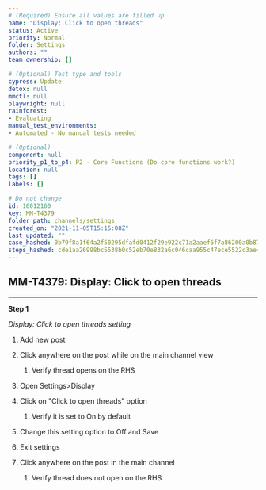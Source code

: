 ```yaml
---
# (Required) Ensure all values are filled up
name: "Display: Click to open threads"
status: Active
priority: Normal
folder: Settings
authors: ""
team_ownership: []

# (Optional) Test type and tools
cypress: Update
detox: null
mmctl: null
playwright: null
rainforest: 
- Evaluating
manual_test_environments: 
- Automated - No manual tests needed

# (Optional)
component: null
priority_p1_to_p4: P2 - Core Functions (Do core functions work?)
location: null
tags: []
labels: []

# Do not change
id: 16012160
key: MM-T4379
folder_path: channels/settings
created_on: "2021-11-05T15:15:08Z"
last_updated: ""
case_hashed: 0b79f8a1f64a2f50295dfafd0412f29e922c71a2aaef6f7a86200a0b878e284ec3ab060312fba1734726388a9343620f
steps_hashed: cde1aa26998bc5538b0c52eb70e832a6c046caa955c47ece5522c3ae473d42c25d7cae2ff8f62527a9d96ada0ed297f8
---
```


## MM-T4379: Display: Click to open threads

---

**Step 1**

_Display: Click to open threads setting_

1. Add new post

2. Click anywhere on the post while on the main channel view

   1. Verify thread opens on the RHS

3. Open Settings>Display

4. Click on "Click to open threads" option

   1. Verify it is set to On by default

5. Change this setting option to Off and Save

6. Exit settings

7. Click anywhere on the post in the main channel

   1. Verify thread does not open on the RHS
